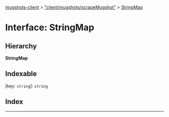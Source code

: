 [mugshots-client](../README.md) > ["client/mugshots/scrapeMugshot"](../modules/_client_mugshots_scrapemugshot_.md) > [StringMap](../interfaces/_client_mugshots_scrapemugshot_.stringmap.md)

# Interface: StringMap

## Hierarchy

**StringMap**

## Indexable

\[key: `string`\]:&nbsp;`string`
## Index

---

